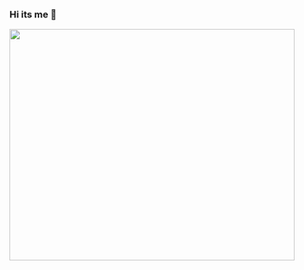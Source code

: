 ### Hi its me 👋

<!--
**santicar10/santicar10** is a ✨ _special_ ✨ repository because its `README.md` (this file) appears on your GitHub profile.

Here are some ideas to get you started:

- 🔭 I’m currently working on ...
- 🌱 I’m currently learning ...
- 👯 I’m looking to collaborate on ...
- 🤔 I’m looking for help with ...
- 💬 Ask me about ...
- 📫 How to reach me: ...
- 😄 Pronouns: ...
- ⚡ Fun fact: ...
-->
<a href="#" align="center"><img width="100%" src="https://www.google.com/url?sa=i&url=https%3A%2F%2Fmakeagif.com%2Fgif%2Fdancing-cj-from-gta-san-andreas-mod-green-screen-rzgxVO&psig=AOvVaw2NOzJOiVJNye7NXR0wWTx9&ust=1685018214091000&source=images&cd=vfe&ved=0CBEQjRxqFwoTCMD85On7jf8CFQAAAAAdAAAAABAy" height="410px"/></a>

